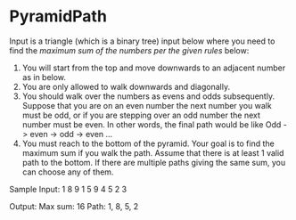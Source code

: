 # PyramidPath
Input is a triangle (which is a binary tree) input below where you need to find the *maximum sum of
the numbers per the given rules* below:
1. You will start from the top and move downwards to an adjacent number as in below.
2. You are only allowed to walk downwards and diagonally.
3. You should walk over the numbers as evens and odds subsequently. Suppose that you are on an even
number the next number you walk must be odd, or if you are stepping over an odd number the next
number must be even. In other words, the final path would be like
Odd -> even -> odd -> even …
4. You must reach to the bottom of the pyramid.
Your goal is to find the maximum sum if you walk the path. Assume that there is at least 1 valid path to
the bottom. If there are multiple paths giving the same sum, you can choose any of them.

Sample Input:
1
8 9
1 5 9
4 5 2 3

Output:
Max sum: 16
Path: 1, 8, 5, 2
